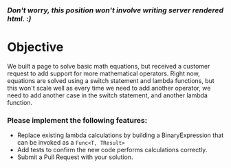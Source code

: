 ### *Don't worry, this position won't involve writing server rendered html. :)*

# Objective
We built a page to solve basic math equations, but received a customer request to add support for more mathematical operators.
Right now, equations are solved using a switch statement and lambda functions, but this won't scale well as every time we need to add another operator, we need to add another case in the switch statement, and another lambda function.
### Please implement the following features:
* Replace existing lambda calculations by building a BinaryExpression that can be invoked as a `Func<T, TResult>`
* Add tests to confirm the new code performs calculations correctly.
* Submit a Pull Request with your solution. 
